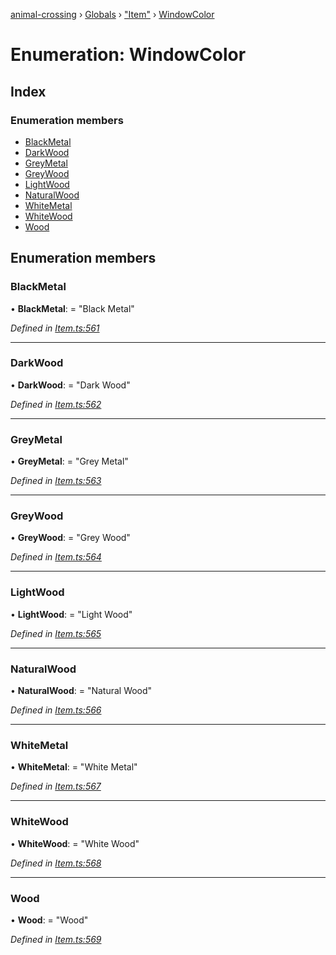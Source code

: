 [animal-crossing](../README.md) › [Globals](../globals.md) › ["Item"](../modules/_item_.md) › [WindowColor](_item_.windowcolor.md)

# Enumeration: WindowColor

## Index

### Enumeration members

* [BlackMetal](_item_.windowcolor.md#blackmetal)
* [DarkWood](_item_.windowcolor.md#darkwood)
* [GreyMetal](_item_.windowcolor.md#greymetal)
* [GreyWood](_item_.windowcolor.md#greywood)
* [LightWood](_item_.windowcolor.md#lightwood)
* [NaturalWood](_item_.windowcolor.md#naturalwood)
* [WhiteMetal](_item_.windowcolor.md#whitemetal)
* [WhiteWood](_item_.windowcolor.md#whitewood)
* [Wood](_item_.windowcolor.md#wood)

## Enumeration members

###  BlackMetal

• **BlackMetal**: = "Black Metal"

*Defined in [Item.ts:561](https://github.com/Norviah/animal-crossing/blob/13550bd/module/types/Item.ts#L561)*

___

###  DarkWood

• **DarkWood**: = "Dark Wood"

*Defined in [Item.ts:562](https://github.com/Norviah/animal-crossing/blob/13550bd/module/types/Item.ts#L562)*

___

###  GreyMetal

• **GreyMetal**: = "Grey Metal"

*Defined in [Item.ts:563](https://github.com/Norviah/animal-crossing/blob/13550bd/module/types/Item.ts#L563)*

___

###  GreyWood

• **GreyWood**: = "Grey Wood"

*Defined in [Item.ts:564](https://github.com/Norviah/animal-crossing/blob/13550bd/module/types/Item.ts#L564)*

___

###  LightWood

• **LightWood**: = "Light Wood"

*Defined in [Item.ts:565](https://github.com/Norviah/animal-crossing/blob/13550bd/module/types/Item.ts#L565)*

___

###  NaturalWood

• **NaturalWood**: = "Natural Wood"

*Defined in [Item.ts:566](https://github.com/Norviah/animal-crossing/blob/13550bd/module/types/Item.ts#L566)*

___

###  WhiteMetal

• **WhiteMetal**: = "White Metal"

*Defined in [Item.ts:567](https://github.com/Norviah/animal-crossing/blob/13550bd/module/types/Item.ts#L567)*

___

###  WhiteWood

• **WhiteWood**: = "White Wood"

*Defined in [Item.ts:568](https://github.com/Norviah/animal-crossing/blob/13550bd/module/types/Item.ts#L568)*

___

###  Wood

• **Wood**: = "Wood"

*Defined in [Item.ts:569](https://github.com/Norviah/animal-crossing/blob/13550bd/module/types/Item.ts#L569)*
